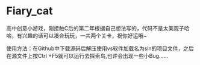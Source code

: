 # Fiary_cat
高中创意小游戏，刚接触C后的第二年根据自己想法写的，代码不是太美观子哈哈，有兴趣的话可以凑合玩玩，一共两个关卡，祝你好运哦~

使用方法：在Github中下载源码后解压使用vs软件加载名为sln的项目文件，之后在源文件上按Ctrl +F5就可以运行去探索鸟,也许会出现一些小Bug……
